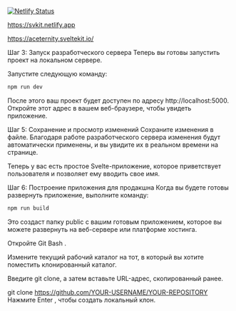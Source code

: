 [![Netlify Status](https://api.netlify.com/api/v1/badges/623cdf0f-62b7-46cd-885a-6ed190844bca/deploy-status)](https://app.netlify.com/sites/svkit/deploys)

https://svkit.netlify.app

https://aceternity.sveltekit.io/

Шаг 3: Запуск разработческого сервера
Теперь вы готовы запустить проект на локальном сервере.

Запустите следующую команду:

```bash
npm run dev
```
После этого ваш проект будет доступен по адресу http://localhost:5000. Откройте этот адрес в вашем веб-браузере, чтобы увидеть приложение.

Шаг 5: Сохранение и просмотр изменений
Сохраните изменения в файле. Благодаря работе разработческого сервера изменения будут автоматически применены, и вы увидите их в реальном времени на странице.

Теперь у вас есть простое Svelte-приложение, которое приветствует пользователя и позволяет ему вводить свое имя.

Шаг 6: Построение приложения для продакшна
Когда вы будете готовы развернуть приложение, выполните команду:

```bash
npm run build
```
Это создаст папку public с вашим готовым приложением, которое вы можете развернуть на веб-сервере или платформе хостинга.

Откройте Git Bash .

Измените текущий рабочий каталог на тот, в который вы хотите поместить клонированный каталог.

Введите git clone, а затем вставьте URL-адрес, скопированный ранее.

git clone https://github.com/YOUR-USERNAME/YOUR-REPOSITORY
Нажмите Enter , чтобы создать локальный клон.
